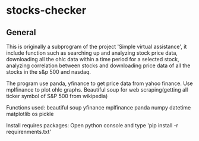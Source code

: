 # stocks-checker
## General
This is originally a subprogram of the project 'Simple virtual assistance', it include function such as searching up and analyzing stock price data, downloading all the ohlc data within a time period for a selected stock, analyzing correlation between stocks and downloading price data of all the stocks in the s&amp;p 500 and nasdaq. 

The program use panda, yfinance to get price data from yahoo finance. Use mplfinance to plot ohlc graphs. Beautiful soup for web scraping(getting all ticker symbol of S&P 500 from wikipedia)

Functions used:
beautiful soup 
yfinance
mplfinance
panda
numpy 
datetime
matplotlib
os
pickle

Install requires packages:
Open python console and type 'pip install -r requirenments.txt'
